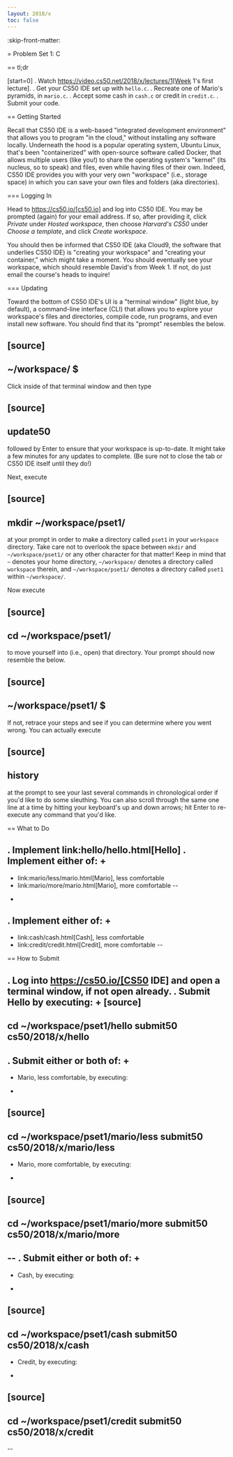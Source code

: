 ```yaml
---
layout: 2018/x
toc: false
---
```

:skip-front-matter:

= Problem Set 1: C

== tl;dr

[start=0]
. Watch https://video.cs50.net/2018/x/lectures/1[Week 1's first lecture].
. Get your CS50 IDE set up with `hello.c`.
. Recreate one of Mario's pyramids, in `mario.c`.
. Accept some cash in `cash.c` or credit in `credit.c`.
. Submit your code.

== Getting Started

Recall that CS50 IDE is a web-based "integrated development environment" that allows you to program "in the cloud," without installing any software locally. Underneath the hood is a popular operating system, Ubuntu Linux, that's been "containerized" with open-source software called Docker, that allows multiple users (like you!) to share the operating system's "kernel" (its nucleus, so to speak) and files, even while having files of their own. Indeed, CS50 IDE provides you with your very own "workspace" (i.e., storage space) in which you can save your own files and folders (aka directories).

=== Logging In

Head to https://cs50.io/[cs50.io] and log into CS50 IDE. You may be prompted (again) for your email address. If so, after providing it, click *Private* under *Hosted workspace*, then choose *Harvard's CS50* under *Choose a template*, and click *Create workspace*.

You should then be informed that CS50 IDE (aka Cloud9, the software that underlies CS50 IDE) is "creating your workspace" and "creating your container," which might take a moment. You should eventually see your workspace, which should resemble David's from Week 1. If not, do just email the course's heads to inquire!

=== Updating

Toward the bottom of CS50 IDE's UI is a "terminal window" (light blue, by default), a command-line interface (CLI) that allows you to explore your workspace's files and directories, compile code, run programs, and even install new software. You should find that its "prompt" resembles the below.

[source]
----
~/workspace/ $
----

Click inside of that terminal window and then type

[source]
----
update50
----

followed by Enter to ensure that your workspace is up-to-date. It might take a few minutes for any updates to complete. (Be sure not to close the tab or CS50 IDE itself until they do!)

Next, execute

[source]
----
mkdir ~/workspace/pset1/
----

at your prompt in order to make a directory called `pset1` in your `workspace` directory. Take care not to overlook the space between `mkdir` and `~/workspace/pset1/` or any other character for that matter! Keep in mind that `~` denotes your home directory, `~/workspace/` denotes a directory called `workspace` therein, and `~/workspace/pset1/` denotes a directory called `pset1` within `~/workspace/`.

Now execute

[source]
----
cd ~/workspace/pset1/
----

to move yourself into (i.e., open) that directory. Your prompt should now resemble the below.

[source]
----
~/workspace/pset1/ $
----

If not, retrace your steps and see if you can determine where you went wrong. You can actually execute

[source]
----
history
----

at the prompt to see your last several commands in chronological order if you'd like to do some sleuthing. You can also scroll through the same one line at a time by hitting your keyboard's up and down arrows; hit Enter to re-execute any command that you'd like.

== What to Do

. Implement link:hello/hello.html[Hello]
. Implement either of:
+
--
* link:mario/less/mario.html[Mario], less comfortable
* link:mario/more/mario.html[Mario], more comfortable
--
+
. Implement either of:
+
--
* link:cash/cash.html[Cash], less comfortable
* link:credit/credit.html[Credit], more comfortable
--

== How to Submit

. Log into https://cs50.io/[CS50 IDE] and open a terminal window, if not open already.
. Submit Hello by executing:
+
[source]
----
cd ~/workspace/pset1/hello
submit50 cs50/2018/x/hello
----
. Submit either or both of:
+
--
* Mario, less comfortable, by executing:
+
[source]
----
cd ~/workspace/pset1/mario/less
submit50 cs50/2018/x/mario/less
----
* Mario, more comfortable, by executing:
+
[source]
----
cd ~/workspace/pset1/mario/more
submit50 cs50/2018/x/mario/more
----
--
. Submit either or both of:
+
--
* Cash, by executing:
+
[source]
----
cd ~/workspace/pset1/cash
submit50 cs50/2018/x/cash
----
* Credit, by executing:
+
[source]
----
cd ~/workspace/pset1/credit
submit50 cs50/2018/x/credit
----
--
